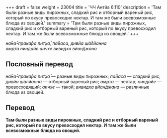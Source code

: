 +++
draft = false
weight = 23004
title = 'ЧЧ Антйа 6.110'
description = 'Там были разные виды пирожных, сладкий рис и отборный вареный рис, который по вкусу превосходил нектар. И там же были всевозможные блюда из овощей.'
summary = 'Там были разные виды пирожных, сладкий рис и отборный вареный рис, который по вкусу превосходил нектар. И там же были всевозможные блюда из овощей.'
+++

_на̄на̄-прака̄ра пит̣ха̄,_ _па̄йаса,_ _дивйа ш́а̄лйанна  
амр̣та ниндайе аичхе вивидха вйан̃джана_

## Пословный перевод

_на̄на̄_\-_прака̄ра_ _пит̣ха̄_ — разные виды пирожных; _па̄йаса_ — сладкий рис; _дивйа_ _ш́а̄лйанна_ — отборный вареный рис; _амр̣та_ — нектар; _ниндайе_ — превосходящий; _аичхе_ — такой; _вивидха_ _вйан̃джана_ — различные блюда из овощей.

## Перевод

**Там были разные виды пирожных, сладкий рис и отборный вареный рис, который по вкусу превосходил нектар. И там же были всевозможные блюда из овощей.**
